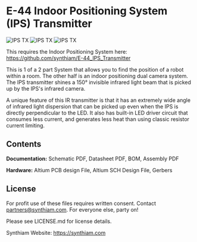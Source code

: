 # E-44 Indoor Positioning System (IPS) Transmitter

![IPS TX](https://live.staticflickr.com/65535/40785585963_ca46753d8d_k.jpg)
![IPS TX](https://live.staticflickr.com/65535/46962805984_b0e9dc204d_k.jpg)
![IPS TX](https://live.staticflickr.com/65535/32808700827_8a51697d4c_k.jpg)

This requires the Indoor Positioning System here: https://github.com/synthiam/E-44_IPS_Transmitter

This is 1 of a 2 part System that allows you to find the position of a robot within a room. The other half is an indoor positioning dual camera system. The IPS transmitter shines a 150° invisible infrared light beam that is picked up by the IPS's infrared camera.

A unique feature of this IR transmitter is that it has an extremely wide angle of infrared light dispersion that can be picked up even when the IPS is directly perpendicular to the LED. It also has built-in LED driver circuit that consumes less current, and generates less heat than using classic resistor current limiting. 

## Contents

**Documentation:** Schematic PDF, Datasheet PDF, BOM, Assembly PDF

**Hardware:** Altium PCB design File, Altium SCH Design File, Gerbers

## License

For profit use of these files requires written consent. Contact partners@synthiam.com. For everyone else, party on!

Please see LICENSE.md for license details.

Synthiam Website: https://synthiam.com

